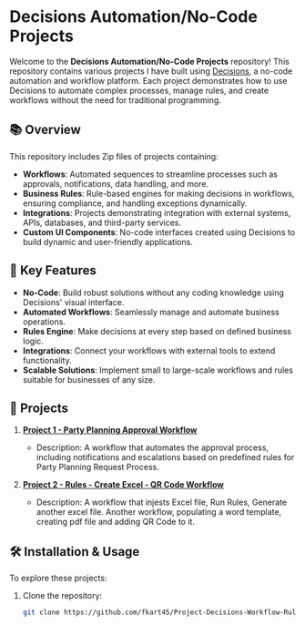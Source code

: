 # Decisions Automation/No-Code Projects

Welcome to the **Decisions Automation/No-Code Projects** repository! This repository contains various projects I have built using [Decisions](https://decisions.com/), a no-code automation and workflow platform. Each project demonstrates how to use Decisions to automate complex processes, manage rules, and create workflows without the need for traditional programming.

## 📚 Overview

This repository includes Zip files of projects containing:
- **Workflows**: Automated sequences to streamline processes such as approvals, notifications, data handling, and more.
- **Business Rules**: Rule-based engines for making decisions in workflows, ensuring compliance, and handling exceptions dynamically.
- **Integrations**: Projects demonstrating integration with external systems, APIs, databases, and third-party services.
- **Custom UI Components**: No-code interfaces created using Decisions to build dynamic and user-friendly applications.

## 🔧 Key Features

- **No-Code**: Build robust solutions without any coding knowledge using Decisions' visual interface.
- **Automated Workflows**: Seamlessly manage and automate business operations.
- **Rules Engine**: Make decisions at every step based on defined business logic.
- **Integrations**: Connect your workflows with external tools to extend functionality.
- **Scalable Solutions**: Implement small to large-scale workflows and rules suitable for businesses of any size.

## 🚀 Projects

1. **[Project 1 - Party Planning Approval Workflow](/project1-folder)**
   - Description: A workflow that automates the approval process, including notifications and escalations based on predefined rules for Party Planning Request Process.
  
2. **[Project 2 - Rules - Create Excel - QR Code Workflow](/project1-folder)**
   - Description: A workflow that injests Excel file, Run Rules, Generate another excel file. Another workflow, populating a word template, creating pdf file and adding QR Code to it.
   


## 🛠 Installation & Usage

To explore these projects:
1. Clone the repository:
   ```bash
   git clone https://github.com/fkart45/Project-Decisions-Workflow-Rules-Automation.git
